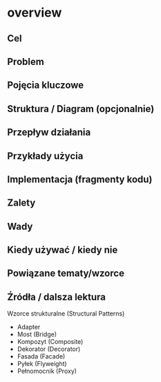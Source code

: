 # overview

## Cel

## Problem

## Pojęcia kluczowe

## Struktura / Diagram (opcjonalnie)

## Przepływ działania

## Przykłady użycia

## Implementacja (fragmenty kodu)

## Zalety

## Wady

## Kiedy używać / kiedy nie

## Powiązane tematy/wzorce

## Źródła / dalsza lektura


Wzorce strukturalne (Structural Patterns)
   - Adapter
   - Most (Bridge)
   - Kompozyt (Composite)
   - Dekorator (Decorator)
   - Fasada (Facade)
   - Pyłek (Flyweight)
   - Pełnomocnik (Proxy)
